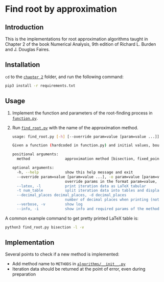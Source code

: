 # Find root by approximation

## Introduction

This is the implementations for root approximation algorithms taught in Chapter
2 of the book Numerical Analysis, 9th edition of Richard L. Burden and J.
Douglas Faires.

## Installation

`cd` to the [`chapter 2`](/) folder, and run the following command:

```bash
pip3 install -r requirements.txt
```

## Usage

1. Implement the function and parameters of the root-finding process in
    [`function.py`](function.py).
2. Run [`find_root.py`](find_root.py) with the name of the approximation method.

    ```bash
    usage: find_root.py [-h] [--override param=value [param=value ...]] [--latex] [-t num_table] [--decimal_places decimal_places] [--verbose] [--info] method

    Given a function (hardcoded in function.py) and initial values, bound of absolute error,... (stored in function.py and can be overridden), approximate a root of the function using the specified method.

    positional arguments:
      method                approximation method [bisection, fixed_point, newton, secant, false_position]

    optional arguments:
      -h, --help            show this help message and exit
      --override param=value [param=value ...], -o param=value [param=value ...]
                            override params in the format param=value, see function.py or -i for params' names to override
      --latex, -l           print iteration data as LaTeX tabular
      -t num_table          split iteration data into tables and display side by side, must be used with -l, default 1 table
      --decimal_places decimal_places, -d decimal_places
                            number of decimal places when printing (not affecting accuracy), default to 5
      --verbose, -v         show log
      --info, -i            show info and required params of the method and quit
    ```

A common example command to get pretty printed LaTeX table is:

```bash
python3 find_root.py bisection -l -v
```

## Implementation

Several points to check if a new method is implemented:

- Add method name to `METHODS` in [`algorithms/__init__.py`](algorithms/__init__.py)
- Iteration data should be returned at the point of error, even during preparation
